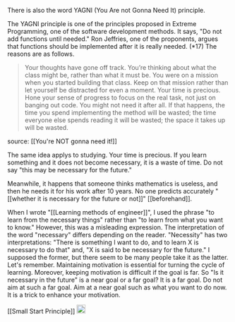 
There is also the word YAGNI (You Are not Gonna Need It) principle.

The YAGNI principle is one of the principles proposed in Extreme Programming, one of the software development methods. It says, "Do not add functions until needed." Ron Jeffries, one of the proponents, argues that functions should be implemented after it is really needed. (*17)
The reasons are as follows.

> Your thoughts have gone off track. You’re thinking about what the class might be, rather than what it must be. You were on a mission when you started building that class. Keep on that mission rather than let yourself be distracted for even a moment.
> Your time is precious. Hone your sense of progress to focus on the real task, not just on banging out code.
> You might not need it after all. If that happens, the time you spend implementing the method will be wasted; the time everyone else spends reading it will be wasted; the space it takes up will be wasted.

source: [[You're NOT gonna need it!]]

The same idea applys to studying. Your time is precious. If you learn something and it does not become necessary, it is a waste of time. Do not say "this may be necessary for the future."

Meanwhile, it happens that someone thinks mathematics is useless, and then he needs it for his work after 10 years. No one predicts accurately "[[whether it is necessary for the future or not]]" [[beforehand]].

When I wrote "[[Learning methods of engineer]]", I used the phrase "to learn from the necessary things" rather than "to learn from what you want to know." However, this was a misleading expression. The interpretation of the word "necessary" differs depending on the reader. "Necessity" has two interpretations: "There is something I want to do, and to learn X is necessary to do that" and, "X is said to be necessary for the future." I supposed the former, but there seem to be many people take it as the latter.
Let's remember. Maintaining motivation is essential for turning the cycle of learning. Moreover, keeping motivation is difficult if the goal is far. So "Is it necessary in the future" is a near goal or a far goal? It is a far goal. Do not aim at such a far goal. Aim at a near goal such as what you want to do now.  It is a trick to enhance your motivation.

[[Small Start Principle]]
<img src='https://scrapbox.io/api/pages/nishio/en/icon' alt='en.icon' height="19.5"/>